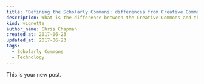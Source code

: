 ```yaml
---
title: "Defining the Scholarly Commons: differences from Creative Commons"
description: What is the difference between the Creative Commons and the Scholarly Commons?
kind: vignette
author_name: Chris Chapman
created_at: 2017-06-23
updated_at: 2017-06-23
tags:
  - Scholarly Commons
  - Technology
---
```

This is your new post.
